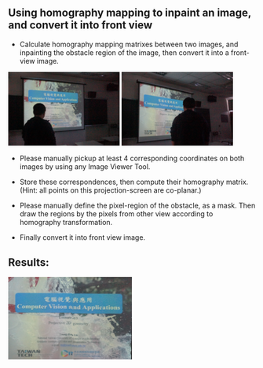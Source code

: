## Using homography mapping to inpaint an image, and convert it into front view 
- Calculate homography mapping matrixes between two images, and inpainting the obstacle region of the image, then convert it into a front-view image.

<img src="https://github.com/CP-TSAI/Computer-Vision/raw/master/cv_pic/1.JPG" width="45%" height="45%"> <img src="https://github.com/CP-TSAI/Computer-Vision/raw/master/cv_pic/2.JPG" width="45%" height="45%"> 

- Please manually pickup at least 4 corresponding coordinates on both images by using any Image Viewer Tool.

- Store these correspondences, then compute their homography matrix. (Hint: all points on this projection-screen are co-planar.)

- Please manually define the pixel-region of the obstacle, as a mask. Then draw the regions by the pixels from other view according to homography transformation. 

- Finally convert it into front view image. 

## Results:
<img src="https://github.com/CP-TSAI/Computer-Vision/raw/master/cv_pic/隨班附讀-蔡金博.jpg" width="50%" height="50%"> 

